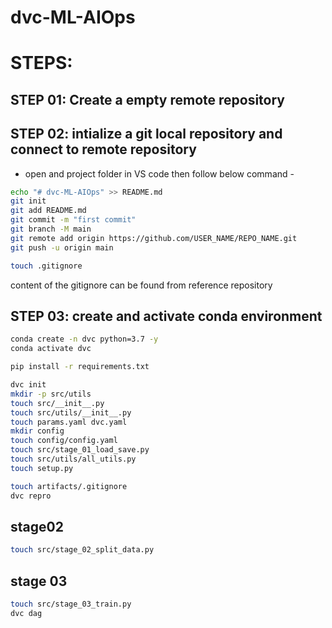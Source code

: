 # dvc-ML-AIOps
# STEPS:
## STEP 01: Create a empty remote repository


## STEP 02: intialize a git local repository and connect to remote repository

* open and project folder in VS code then follow below command -

```bash
echo "# dvc-ML-AIOps" >> README.md
git init
git add README.md
git commit -m "first commit"
git branch -M main
git remote add origin https://github.com/USER_NAME/REPO_NAME.git
git push -u origin main
```

```bash
touch .gitignore
```
content of the gitignore can be found from reference repository


## STEP 03: create and activate conda environment

```bash
conda create -n dvc python=3.7 -y
conda activate dvc
```

```bash
pip install -r requirements.txt
```

```bash
dvc init
mkdir -p src/utils
touch src/__init__.py
touch src/utils/__init__.py
touch params.yaml dvc.yaml
mkdir config
touch config/config.yaml
touch src/stage_01_load_save.py
touch src/utils/all_utils.py
touch setup.py
```

```bash
touch artifacts/.gitignore
dvc repro
```

## stage02
```bash
touch src/stage_02_split_data.py

```

## stage 03
```bash
touch src/stage_03_train.py
dvc dag

```
